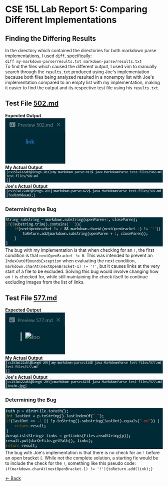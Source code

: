 # CSE 15L Lab Report 5: Comparing Different Implementations

## Finding the Differing Results

In the directory which contained the directories for both markdown parse implementations, I used `diff`, specifically:  
`diff my-markdown-parse/results.txt markdown-parse/results.txt`  
 To find the files which caused the different output, I used vim to manually search through the `results.txt` produced using Joe's implementation because both files being analyzed resulted in a nonempty list with Joe's implementation compared to an empty list with my implementation, making it easier to find the output and its respective test file using his `results.txt`.  

## Test File [502.md](https://github.com/ucsd-cse15l-w22/markdown-parse/blob/main/test-files/502.md)

**Expected Output**  
![Expected Output](502expected.png)  
**My Actual Output**
![My Actual Output](502myActual.png)  
**Joe's Actual Output**
![Joe's Actual Output](502joeActual.png)  

### Determining the Bug

![My Bug](myBug.png)  
The bug with my implementation is that when checking for an `!`, the first condition is that `nextOpenBracket != 0`. This was intended to prevent an `IndexOutOfBoundsException` when evaluating the next condition, `markdown.charAt(nextOpenBracket-1) != '!'`, but it causes links at the very start of a file to be excluded. Solving this bug would involve changing how an `!` is checked for, while still maintaining the check itself to continue excluding images from the list of links.  

## Test File [577.md](https://github.com/ucsd-cse15l-w22/markdown-parse/blob/main/test-files/577.md)

**Expected Output**  
![Expected Output](577expected.png)  
**My Actual Output**
![My Actual Output](577myActual.png)  
**Joe's Actual Output**
![Joe's Actual Output](577joeActual.png)  

### Determining the Bug

![Joe Bug](joeBug.png)  
The bug with Joe's implementation is that there is no check for an `!` before an open bracket `[`. While not the complete solution, a starting fix would be to include the check for the `!`, something like this pseudo code:  
`if(markdown.charAt(nextOpenBracket-1) != '!'){toReturn.add(link);}`

[<- Back](index.md)
